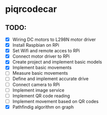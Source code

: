 # piqrcodecar

## TODO:
- [x] Wiring DC motors to L298N motor driver
- [x] Install Raspbian on RPi
- [x] Set Wifi and remote acces to RPi
- [x] Connect motor driver to RPi
- [x] Create project and implement basic models
- [x] Implement basic movements
- [ ] Measure basic movements
- [ ] Define and implement accurate drive
- [ ] Connect camera to RPi
- [ ] Implement image service
- [ ] Implement QR code reading
- [ ] Implement movement based on QR codes
- [x] Pathfindig algorithm on graph
